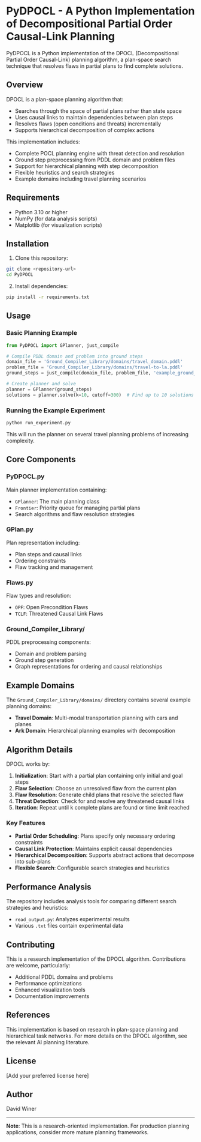 # PyDPOCL - A Python Implementation of Decompositional Partial Order Causal-Link Planning

PyDPOCL is a Python implementation of the DPOCL (Decompositional Partial Order Causal-Link) planning algorithm, a plan-space search technique that resolves flaws in partial plans to find complete solutions.

## Overview

DPOCL is a plan-space planning algorithm that:
- Searches through the space of partial plans rather than state space
- Uses causal links to maintain dependencies between plan steps
- Resolves flaws (open conditions and threats) incrementally
- Supports hierarchical decomposition of complex actions

This implementation includes:
- Complete POCL planning engine with threat detection and resolution
- Ground step preprocessing from PDDL domain and problem files
- Support for hierarchical planning with step decomposition
- Flexible heuristics and search strategies
- Example domains including travel planning scenarios

## Requirements

- Python 3.10 or higher
- NumPy (for data analysis scripts)
- Matplotlib (for visualization scripts)

## Installation

1. Clone this repository:
```bash
git clone <repository-url>
cd PyDPOCL
```

2. Install dependencies:
```bash
pip install -r requirements.txt
```

## Usage

### Basic Planning Example

```python
from PyDPOCL import GPlanner, just_compile

# Compile PDDL domain and problem into ground steps
domain_file = 'Ground_Compiler_Library/domains/travel_domain.pddl'
problem_file = 'Ground_Compiler_Library/domains/travel-to-la.pddl'
ground_steps = just_compile(domain_file, problem_file, 'example_ground_steps')

# Create planner and solve
planner = GPlanner(ground_steps)
solutions = planner.solve(k=10, cutoff=300)  # Find up to 10 solutions within 300 seconds
```

### Running the Example Experiment

```bash
python run_experiment.py
```

This will run the planner on several travel planning problems of increasing complexity.

## Core Components

### PyDPOCL.py
Main planner implementation containing:
- `GPlanner`: The main planning class
- `Frontier`: Priority queue for managing partial plans
- Search algorithms and flaw resolution strategies

### GPlan.py
Plan representation including:
- Plan steps and causal links
- Ordering constraints
- Flaw tracking and management

### Flaws.py
Flaw types and resolution:
- `OPF`: Open Precondition Flaws
- `TCLF`: Threatened Causal Link Flaws

### Ground_Compiler_Library/
PDDL preprocessing components:
- Domain and problem parsing
- Ground step generation
- Graph representations for ordering and causal relationships

## Example Domains

The `Ground_Compiler_Library/domains/` directory contains several example planning domains:

- **Travel Domain**: Multi-modal transportation planning with cars and planes
- **Ark Domain**: Hierarchical planning examples with decomposition

## Algorithm Details

DPOCL works by:

1. **Initialization**: Start with a partial plan containing only initial and goal steps
2. **Flaw Selection**: Choose an unresolved flaw from the current plan
3. **Flaw Resolution**: Generate child plans that resolve the selected flaw
4. **Threat Detection**: Check for and resolve any threatened causal links
5. **Iteration**: Repeat until k complete plans are found or time limit reached

### Key Features

- **Partial Order Scheduling**: Plans specify only necessary ordering constraints
- **Causal Link Protection**: Maintains explicit causal dependencies
- **Hierarchical Decomposition**: Supports abstract actions that decompose into sub-plans
- **Flexible Search**: Configurable search strategies and heuristics

## Performance Analysis

The repository includes analysis tools for comparing different search strategies and heuristics:

- `read_output.py`: Analyzes experimental results
- Various `.txt` files contain experimental data

## Contributing

This is a research implementation of the DPOCL algorithm. Contributions are welcome, particularly:

- Additional PDDL domains and problems
- Performance optimizations
- Enhanced visualization tools
- Documentation improvements

## References

This implementation is based on research in plan-space planning and hierarchical task networks. For more details on the DPOCL algorithm, see the relevant AI planning literature.

## License

[Add your preferred license here]

## Author

David Winer 

---

**Note**: This is a research-oriented implementation. For production planning applications, consider more mature planning frameworks.
